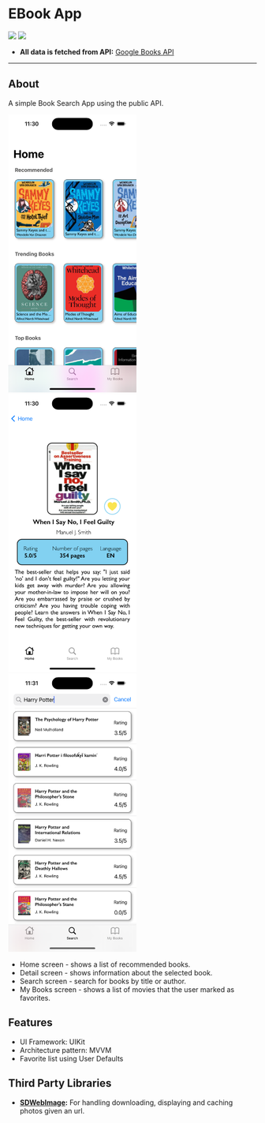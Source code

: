 # EBook App

![](https://badgen.net/badge/iOS/16/blue) ![](https://badgen.net/badge/Swift/5.7/orange)

- **All data is fetched from API:** [Google Books API](https://developers.google.com/books) 
___

## About
A simple Book Search App using the public API.

<img src="./Screenshots/ScreenShot1.png" width="260" /><img src="./Screenshots/ScreenShot2.png" width="260" />
<img src="./Screenshots/ScreenShot3.png" width="260" />

 - Home screen - shows a list of recommended books.
 - Detail screen - shows information about the selected book.
 - Search screen - search for books by title or author.
 - My Books screen - shows a list of movies that the user marked as favorites. 

## Features
- UI Framework: UIKit
- Architecture pattern: MVVM
- Favorite list using User Defaults

## Third Party Libraries

- **[SDWebImage](https://github.com/SDWebImage/SDWebImage):** For handling downloading, displaying and caching photos given an url.
